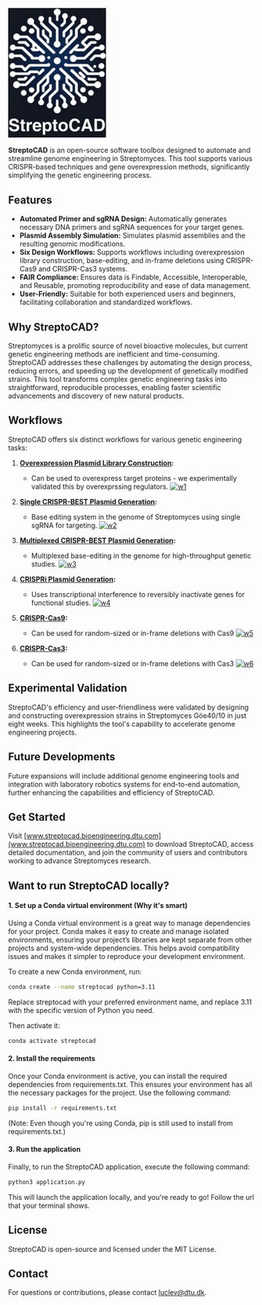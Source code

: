 <img src="web_app/assets/StreptoCAD_logo Medium.jpeg" alt="StreptoCAD" width="200">

**StreptoCAD** is an open-source software toolbox designed to automate and streamline genome engineering in Streptomyces. This tool supports various CRISPR-based techniques and gene overexpression methods, significantly simplifying the genetic engineering process.

## Features

- **Automated Primer and sgRNA Design:** Automatically generates necessary DNA primers and sgRNA sequences for your target genes.
- **Plasmid Assembly Simulation:** Simulates plasmid assemblies and the resulting genomic modifications.
- **Six Design Workflows:** Supports workflows including overexpression library construction, base-editing, and in-frame deletions using CRISPR-Cas9 and CRISPR-Cas3 systems.
- **FAIR Compliance:** Ensures data is Findable, Accessible, Interoperable, and Reusable, promoting reproducibility and ease of data management.
- **User-Friendly:** Suitable for both experienced users and beginners, facilitating collaboration and standardized workflows.

## Why StreptoCAD?

Streptomyces is a prolific source of novel bioactive molecules, but current genetic engineering methods are inefficient and time-consuming. StreptoCAD addresses these challenges by automating the design process, reducing errors, and speeding up the development of genetically modified strains. This tool transforms complex genetic engineering tasks into straightforward, reproducible processes, enabling faster scientific advancements and discovery of new natural products.

## Workflows

StreptoCAD offers six distinct workflows for various genetic engineering tasks:

1. **[Overexpression Plasmid Library Construction](#workflow-1-overexpression-plasmid-library-construction):**

   - Can be used to overexpress target proteins - we experimentally validated this by overexprssing regulators.
     [![w1](https://figshare.com/ndownloader/files/49636524/preview/49636524/preview.gif)](https://figshare.com/ndownloader/files/49636524/preview/49636524/preview.gif)

2. **[Single CRISPR-BEST Plasmid Generation](#workflow-2-single-crispr-best-plasmid-generation):**

   - Base editing system in the genome of Streptomyces using single sgRNA for targeting.
     [![w2](https://figshare.com/ndownloader/files/49636575/preview/49636575/preview.gif)](https://figshare.com/ndownloader/files/49636575/preview/49636575/preview.gif)

3. **[Multiplexed CRISPR-BEST Plasmid Generation](#workflow-3-multiplexed-crispr-best-plasmid-generation):**

   - Multiplexed base-editing in the genome for high-throughput genetic studies.
     [![w3](https://figshare.com/ndownloader/files/49636578/preview/49636578/preview.gif)](https://figshare.com/ndownloader/files/49636578/preview/49636578/preview.gif)

4. **[CRISPRi Plasmid Generation](#workflow-4-crispri-plasmid-generation):**

   - Uses transcriptional interference to reversibly inactivate genes for functional studies.
     [![w4](https://figshare.com/ndownloader/files/49636581/preview/49636581/preview.gif)](https://figshare.com/ndownloader/files/49636581/preview/49636581/preview.gif)

5. **[CRISPR-Cas9](#workflow-5-in-frame-deletion-with-crispr-cas9):**

   - Can be used for random-sized or in-frame deletions with Cas9
     [![w5](https://figshare.com/ndownloader/files/49636587/preview/49636587/preview.gif)](https://figshare.com/ndownloader/files/49636587/preview/49636587/preview.gif)

6. **[CRISPR-Cas3](#workflow-6-in-frame-deletion-with-crispr-cas3):**
   - Can be used for random-sized or in-frame deletions with Cas3
     [![w6](https://figshare.com/ndownloader/files/49636596/preview/49636596/preview.gif)](https://figshare.com/ndownloader/files/49636596/preview/49636596/preview.gif)

## Experimental Validation

StreptoCAD's efficiency and user-friendliness were validated by designing and constructing overexpression strains in Streptomyces Göe40/10 in just eight weeks. This highlights the tool's capability to accelerate genome engineering projects.

## Future Developments

Future expansions will include additional genome engineering tools and integration with laboratory robotics systems for end-to-end automation, further enhancing the capabilities and efficiency of StreptoCAD.

## Get Started

Visit [www.streptocad.bioengineering.dtu.com](www.streptocad.bioengineering.dtu.com) to download StreptoCAD, access detailed documentation, and join the community of users and contributors working to advance Streptomyces research.

## Want to run StreptoCAD locally?

#### 1. Set up a Conda virtual environment (Why it's smart)

Using a Conda virtual environment is a great way to manage dependencies for your project. Conda makes it easy to create and manage isolated environments, ensuring your project’s libraries are kept separate from other projects and system-wide dependencies. This helps avoid compatibility issues and makes it simpler to reproduce your development environment.

To create a new Conda environment, run:

```bash
conda create --name streptocad python=3.11
```

Replace streptocad with your preferred environment name, and replace 3.11 with the specific version of Python you need.

Then activate it:

```bash
conda activate streptocad
```

#### 2. Install the requirements

Once your Conda environment is active, you can install the required dependencies from requirements.txt. This ensures your environment has all the necessary packages for the project. Use the following command:

```bash
pip install -r requirements.txt
```

(Note: Even though you're using Conda, pip is still used to install from requirements.txt.)

#### 3. Run the application

Finally, to run the StreptoCAD application, execute the following command:

```bash
python3 application.py
```

This will launch the application locally, and you're ready to go! Follow the url that your terminal shows.

## License

StreptoCAD is open-source and licensed under the MIT License.

## Contact

For questions or contributions, please contact [luclev@dtu.dk](mailto:luclev@dtu.dk).
